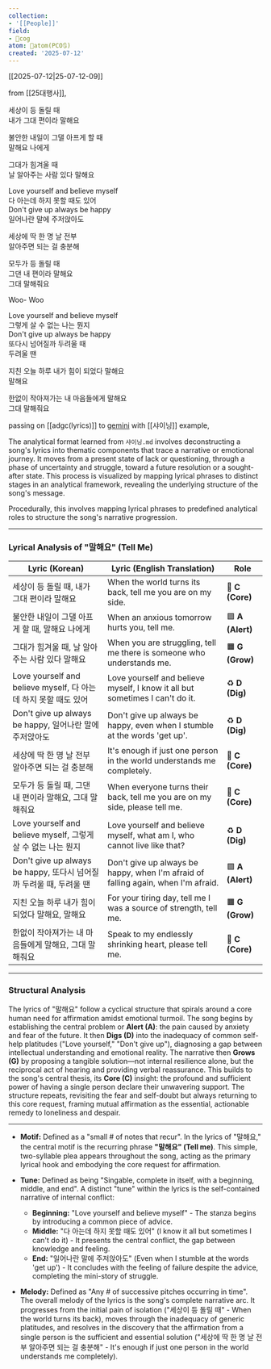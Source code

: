 ```yaml
---
collection:
- '[[People]]'
field:
- 👾cog
atom: 🧭atom(PCO🔃)
created: '2025-07-12'
---
```


[[2025-07-12|25-07-12-09]]

from [[25대행사]],

세상이 등 돌릴 때  
내가 그대 편이라 말해요

불안한 내일이 그댈 아프게 할 때  
말해요 나에게

그대가 힘겨울 때  
날 알아주는 사람 있다 말해요

Love yourself and believe myself  
다 아는데 하지 못할 때도 있어  
Don't give up always be happy  
일어나란 말에 주저앉아도

세상에 딱 한 명 날 전부  
알아주면 되는 걸 충분해

모두가 등 돌릴 때  
그댄 내 편이라 말해요  
그대 말해줘요

Woo- Woo

Love yourself and believe myself  
그렇게 살 수 없는 나는 뭔지  
Don't give up always be happy  
또다시 넘어질까 두려울 때  
두려울 땐

지친 오늘 하루 내가 힘이 되었다 말해요  
말해요

한없이 작아져가는 내 마음들에게 말해요  
그대 말해줘요

passing on [[adgc(lyrics)]] to [gemini](https://gemini.google.com/app/c044c34f1a345e4a) with [[샤이닝]] example, 

The analytical format learned from `샤이닝.md` involves deconstructing a song's lyrics into thematic components that trace a narrative or emotional journey. It moves from a present state of lack or questioning, through a phase of uncertainty and struggle, toward a future resolution or a sought-after state. This process is visualized by mapping lyrical phrases to distinct stages in an analytical framework, revealing the underlying structure of the song's message.

Procedurally, this involves mapping lyrical phrases to predefined analytical roles to structure the song's narrative progression.

---

### Lyrical Analysis of "말해요" (Tell Me)

|Lyric (Korean)|Lyric (English Translation)|Role|
|---|---|---|
|세상이 등 돌릴 때, 내가 그대 편이라 말해요|When the world turns its back, tell me you are on my side.|🔴 **C (Core)**|
|불안한 내일이 그댈 아프게 할 때, 말해요 나에게|When an anxious tomorrow hurts you, tell me.|🟪 **A (Alert)**|
|그대가 힘겨울 때, 날 알아주는 사람 있다 말해요|When you are struggling, tell me there is someone who understands me.|🟧 **G (Grow)**|
|Love yourself and believe myself, 다 아는데 하지 못할 때도 있어|Love yourself and believe myself, I know it all but sometimes I can't do it.|♻️ **D (Dig)**|
|Don't give up always be happy, 일어나란 말에 주저앉아도|Don't give up always be happy, even when I stumble at the words 'get up'.|♻️ **D (Dig)**|
|세상에 딱 한 명 날 전부 알아주면 되는 걸 충분해|It's enough if just one person in the world understands me completely.|🔴 **C (Core)**|
|모두가 등 돌릴 때, 그댄 내 편이라 말해요, 그대 말해줘요|When everyone turns their back, tell me you are on my side, please tell me.|🔴 **C (Core)**|
|Love yourself and believe myself, 그렇게 살 수 없는 나는 뭔지|Love yourself and believe myself, what am I, who cannot live like that?|♻️ **D (Dig)**|
|Don't give up always be happy, 또다시 넘어질까 두려울 때, 두려울 땐|Don't give up always be happy, when I'm afraid of falling again, when I'm afraid.|🟪 **A (Alert)**|
|지친 오늘 하루 내가 힘이 되었다 말해요, 말해요|For your tiring day, tell me I was a source of strength, tell me.|🟧 **G (Grow)**|
|한없이 작아져가는 내 마음들에게 말해요, 그대 말해줘요|Speak to my endlessly shrinking heart, please tell me.|🔴 **C (Core)**|

---

### Structural Analysis

The lyrics of "말해요" follow a cyclical structure that spirals around a core human need for affirmation amidst emotional turmoil. The song begins by establishing the central problem or **Alert (A)**: the pain caused by anxiety and fear of the future. It then **Digs (D)** into the inadequacy of common self-help platitudes ("Love yourself," "Don't give up"), diagnosing a gap between intellectual understanding and emotional reality. The narrative then **Grows (G)** by proposing a tangible solution—not internal resilience alone, but the reciprocal act of hearing and providing verbal reassurance. This builds to the song's central thesis, its **Core (C)** insight: the profound and sufficient power of having a single person declare their unwavering support. The structure repeats, revisiting the fear and self-doubt but always returning to this core request, framing mutual affirmation as the essential, actionable remedy to loneliness and despair.

---
- **Motif:** Defined as a "small # of notes that recur". In the lyrics of "말해요," the central motif is the recurring phrase **"말해요" (Tell me)**. This simple, two-syllable plea appears throughout the song, acting as the primary lyrical hook and embodying the core request for affirmation.
    
- **Tune:** Defined as being "Singable, complete in itself, with a beginning, middle, and end". A distinct "tune" within the lyrics is the self-contained narrative of internal conflict:
    
    - **Beginning:** "Love yourself and believe myself" - The stanza begins by introducing a common piece of advice.
    - **Middle:** "다 아는데 하지 못할 때도 있어" (I know it all but sometimes I can't do it) - It presents the central conflict, the gap between knowledge and feeling.
    - **End:** "일어나란 말에 주저앉아도" (Even when I stumble at the words 'get up') - It concludes with the feeling of failure despite the advice, completing the mini-story of struggle.
        
- **Melody:** Defined as "Any # of successive pitches occurring in time". The overall melody of the lyrics is the song's complete narrative arc. It progresses from the initial pain of isolation ("세상이 등 돌릴 때" - When the world turns its back), moves through the inadequacy of generic platitudes, and resolves in the discovery that the affirmation from a single person is the sufficient and essential solution ("세상에 딱 한 명 날 전부 알아주면 되는 걸 충분해" - It's enough if just one person in the world understands me completely).
